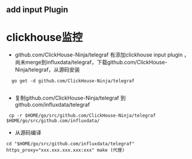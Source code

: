 ## add input Plugin

# clickhouse监控

* github.com/ClickHouse-Ninja/telegraf 有添加clickhouse input plugin ，尚未merge到influxdata/telegraf，下载github.com/ClickHouse-Ninja/telegraf，从源码安装
```
  go get -d github.com/ClickHouse-Ninja/telegraf
  
```
* 复制github.com/ClickHouse-Ninja/telegraf 到github.com/influxdata/telegraf  
```
 cp -r $HOME/go/src/github.com/ClickHouse-Ninja/telegraf $HOME/go/src/github.com/influxdata/ 
```
* 从源码编译
```
cd "$HOME/go/src/github.com/influxdata/telegraf"
https_proxy="xxx.xxx.xxx.xxx:xxx" make (代理)
```
